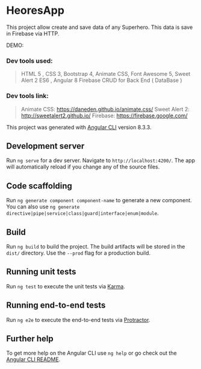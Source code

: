 # HeoresApp

This project allow create and save data of any Superhero. This data is save in Firebase via HTTP.

DEMO: 

### Dev tools used:

> HTML 5 , CSS 3, Bootstrap 4, Animate CSS, Font Awesome 5, Sweet Alert 2
> ES6 , Angular 8
> Firebase CRUD for Back End ( DataBase )

### Dev tools link:

> Animate CSS: https://daneden.github.io/animate.css/
> Sweet Alert 2: http://sweetalert2.github.io/
> Firebase: https://firebase.google.com/

This project was generated with [Angular CLI](https://github.com/angular/angular-cli) version 8.3.3.

## Development server

Run `ng serve` for a dev server. Navigate to `http://localhost:4200/`. The app will automatically reload if you change any of the source files.

## Code scaffolding

Run `ng generate component component-name` to generate a new component. You can also use `ng generate directive|pipe|service|class|guard|interface|enum|module`.

## Build

Run `ng build` to build the project. The build artifacts will be stored in the `dist/` directory. Use the `--prod` flag for a production build.

## Running unit tests

Run `ng test` to execute the unit tests via [Karma](https://karma-runner.github.io).

## Running end-to-end tests

Run `ng e2e` to execute the end-to-end tests via [Protractor](http://www.protractortest.org/).

## Further help

To get more help on the Angular CLI use `ng help` or go check out the [Angular CLI README](https://github.com/angular/angular-cli/blob/master/README.md).
